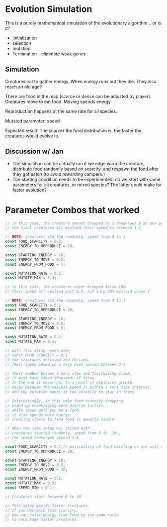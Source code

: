 Evolution Simulation
====

This is a purely mathematical simulation of the evolutionary algorithm... or is it?

- initialization
- selection
- mutation
- Termination - eliminate weak genes

## Simulation

Creatures eat to gather energy. When energy runs out they die. They also reach an old age?

There are food in the map (scarce or dense can be adjusted by player).
Creatures move to eat food. Moving spends energy.

Reproduction happens at the same rate for all species.

Mutated parameter: speed

Expected result: The scarcer the food distribution is, the faster the creatures would evolve to.

## Discussion w/ Jan

- The simulation can be actually ran if we edge warp the creature, distribute food randomly based on scarcity, and respawn the food after they got eaten (to avoid rewarding campers.)
- The starting condition needs to be experimented: do we start with same parameters for all creatures, or mixed species? The latter could make for faster evolution?

# Parameter Combos that worked

```javascript
// in this case, the creature amount dropped to a dangerous 9 at one point.
// the final creatures all evolved their speed to between 1-2

// NOTE: creatures started randomly, speed from 0 to 1
const FOOD_SCARCITY = 0.2
const ENERGY_TO_REPRODUCE = 20;

const STARTING_ENERGY = 10;
const ENERGY_TO_MOVE = 0.2;
const ENERGY_FROM_FOOD = 1;

const MUTATION_RATE = 0.2;
const MUTATE_MAX = 0.3;
```

```javascript
// in this case, the creatures never dropped below 100.
// their speed all evolved past 0.5, but only 20% evolved above 1

// NOTE: creatures started randomly, speed from 0 to 1
const FOOD_SCARCITY = 0.2
const ENERGY_TO_REPRODUCE = 20;

const STARTING_ENERGY = 10;
const ENERGY_TO_MOVE = 0.5;
const ENERGY_FROM_FOOD = 5;

const MUTATION_RATE = 0.2;
const MUTATE_MAX = 0.3;

// with this setup, even when 
// const FOOD_SCARCITY = 0.1
// the creatures survived and thrived.
// Their speed ended up a very even spread between 0-1

// Their number became a very slow and fluctuating climb,
// it must have taken thousands of turns.
// In the end it never got to a point of explosive growth,
// maybe because the maximal speed is within a very fine interval,
// and the mutation makes it too volatile to stay in there.

// Interestingly, in this case food scarcity dropping
// ended up encouraging more diverse tactics.
// while speed gets you more food,
// it also spends more energy.
// crawling slowly to find food is equally viable.

// When the same setup was tested with 
// creatures started randomly, speed from 0 to _10_,
// the speed converged around 3-4.
```

```javascript
const FOOD_SCARCITY = 0.1 // possibility of food existing on one unit of distance
const ENERGY_TO_REPRODUCE = 20;

const STARTING_ENERGY = 10;
const ENERGY_TO_MOVE = 0.5;
const ENERGY_FROM_FOOD = 10;

const MUTATION_RATE = 0.2;
const MUTATE_MAX = 0.3;
const SPEED_MIN = 0.1;

// Creatures start between 0 to 10

// This setup yields faster creatures.
// If you decrease food scarcity,
// you can raise energy from food by the same ratio
// to encourage faster creatures.
```
